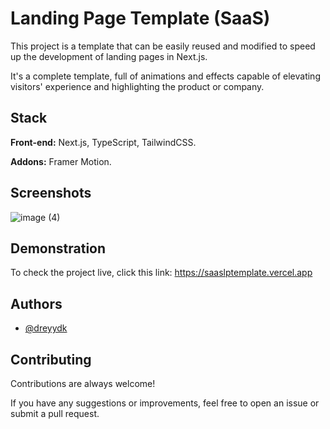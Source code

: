 # Landing Page Template (SaaS)

This project is a template that can be easily reused and modified to speed up the development of landing pages in Next.js.

It's a complete template, full of animations and effects capable of elevating visitors' experience and highlighting the product or company.

## Stack

**Front-end:** Next.js, TypeScript, TailwindCSS.

**Addons:** Framer Motion.

## Screenshots

![image (4)](https://github.com/user-attachments/assets/d356fa14-6281-415a-9339-ba739b36acc9)

## Demonstration

To check the project live, click this link: https://saaslptemplate.vercel.app

## Authors

- [@dreyydk](https://github.com/dreyydk)

## Contributing

Contributions are always welcome!

If you have any suggestions or improvements, feel free to open an issue or submit a pull request.
